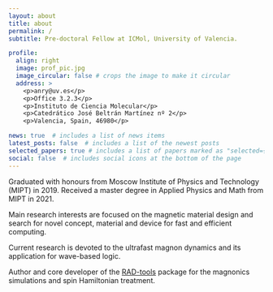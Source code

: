 ```yaml
---
layout: about
title: about
permalink: /
subtitle: Pre-doctoral Fellow at ICMol, University of Valencia.

profile:
  align: right
  image: prof_pic.jpg
  image_circular: false # crops the image to make it circular
  address: >
    <p>anry@uv.es</p>
    <p>Office 3.2.3</p>
    <p>Instituto de Ciencia Molecular</p>
    <p>Catedrático José Beltrán Martínez nº 2</p>
    <p>Valencia, Spain, 46980</p>

news: true  # includes a list of news items
latest_posts: false  # includes a list of the newest posts
selected_papers: true # includes a list of papers marked as "selected={true}"
social: false  # includes social icons at the bottom of the page
---
```


Graduated with honours from Moscow Institute of Physics and Technology (MIPT) in 2019. 
Received a master degree in Applied Physics and Math from MIPT in 2021. 

Main research interests are focused on the magnetic material design and search for novel concept, 
material and device for fast and efficient computing. 

Current research is devoted to the ultrafast magnon dynamics and its application for wave-based logic.

Author and core developer of the [RAD-tools](rad-tools.org) package for the magnonics simulations 
and spin Hamiltonian treatment.
